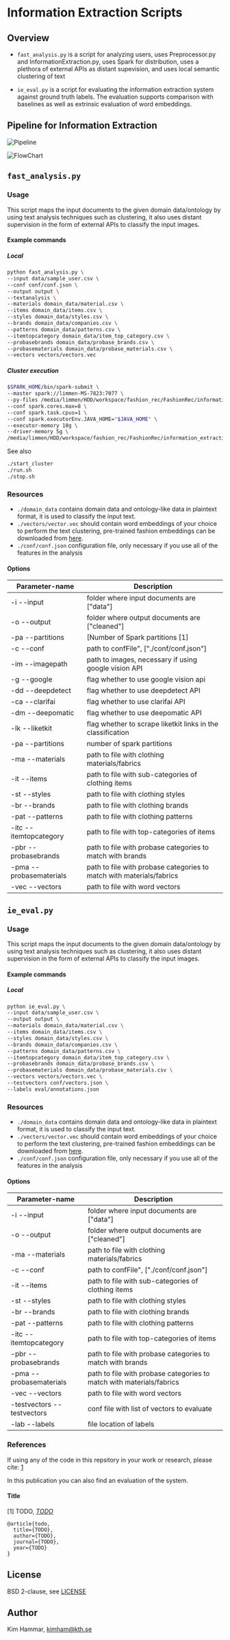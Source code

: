 # Information Extraction Scripts

## Overview

- `fast_analysis.py` is a script for analyzing users, uses Preprocessor.py and InformationExtraction.py, uses Spark for distribution, uses a plethora of external APIs as distant supevision, and uses local semantic clustering of text

- `ie_eval.py` is a script for evaluating the information extraction system against ground truth labels. The evaluation supports comparison with baselines as well as extrinsic evaluation of word embeddings.  

## Pipeline for Information Extraction

![Pipeline](./images/ie_pipeline.png "Information Extraction Pipeline")

![FlowChart](./images/flow.png "Flowchart")

## `fast_analysis.py`

### Usage

This script maps the input documents to the given domain data/ontology by using text analysis techniques such as clustering, it also uses distant supervision in the form of external APIs to classify the input images.

#### Example commands

##### Local

```bash
python fast_analysis.py \
--input data/sample_user.csv \
--conf conf/conf.json \
--output output \
--textanalysis \
--materials domain_data/material.csv \
--items domain_data/items.csv \
--styles domain_data/styles.csv \
--brands domain_data/companies.csv \
--patterns domain_data/patterns.csv \
--itemtopcategory domain_data/item_top_category.csv \
--probasebrands domain_data/probase_brands.csv \
--probasematerials domain_data/probase_materials.csv \
--vectors vectors/vectors.vec
```

##### Cluster execution
```bash
$SPARK_HOME/bin/spark-submit \
--master spark://limmen-MS-7823:7077 \
--py-files /media/limmen/HDD/workspace/fashion_rec/FashionRec/information_extraction/fast_analysis.py,/media/limmen/HDD/workspace/fashion_rec/FashionRec/information_extraction/InformationExtraction.py,/media/limmen/HDD/workspace/fashion_rec/FashionRec/information_extraction/deepomatic.py,/media/limmen/HDD/workspace/fashion_rec/FashionRec/information_extraction/dd_client.py,/media/limmen/HDD/workspace/fashion_rec/FashionRec/information_extraction/dd_bench.py \ \
--conf spark.cores.max=8 \
--conf spark.task.cpus=1 \
--conf spark.executorEnv.JAVA_HOME="$JAVA_HOME" \
--executor-memory 10g \
--driver-memory 5g \
/media/limmen/HDD/workspace/fashion_rec/FashionRec/information_extraction/fast_analysis.py --input data/sample_user.csv --output output/sample_user --conf ./conf/conf.json --textanalysis
```

See also 
```bash
./start_cluster
./run.sh
./stop.sh
```

### Resources

- `./domain_data` contains domain data and ontology-like data in plaintext format, it is used to classify the input text.
- `./vectors/vector.vec` should contain word embeddings of your choice to perform the text clustering, pre-trained fashion embeddings can be downloaded from [here](https://www.dropbox.com/s/97f1y6ew2mvwhiv/clean_wiki.txt.tar.gz?dl=0).
- `./conf/conf.json` configuration file, only necessary if you use all of the features in the analysis

#### Options

| Parameter-name         | Description                                                                   |
| -----                  | -----------                                                                   |
| -i --input             | folder where input documents are ["data"]                                     |
| -o --output            | folder where output documents are ["cleaned"]                                 |
| -pa --partitions       | [Number of Spark partitions [1]                                               |
| -c --conf              | path to confFile", ["./conf/conf.json"]                                       |
| -im --imagepath        | path to images, necessary if using google vision API                          |
| -g --google            | flag whether to use google vision api                                         |
| -dd --deepdetect       | flag whether to use deepdetect API                                            |
| -ca --clarifai         | flag whether to use clarifai API                                              |
| -dm --deepomatic       | flag whether to use deepomatic API                                            |
| -lk --liketkit         | flag whether to scrape liketkit links in the classification                   |
| -pa --partitions       | number of spark partitions                                                    |
| -ma --materials        | path to file with clothing materials/fabrics                                  |
| -it --items            | path to file with sub-categories of clothing items                            |
| -st --styles           | path to file with clothing styles                                             |
| -br --brands           | path to file with clothing brands                                             |
| -pat --patterns        | path to file with clothing patterns                                           |
| -itc --itemtopcategory | path to file with top-categories of items                                     |
| -pbr --probasebrands   | path to file with probase categories to match with brands                     |
| -pma --probasematerials| path to file with probase categories to match with materials/fabrics          |
| -vec --vectors         | path to file with word vectors                                                | 

## `ie_eval.py`

### Usage

This script maps the input documents to the given domain data/ontology by using text analysis techniques such as clustering, it also uses distant supervision in the form of external APIs to classify the input images.

#### Example commands

##### Local

```bash
python ie_eval.py \
--input data/sample_user.csv \
--output output \
--materials domain_data/material.csv \
--items domain_data/items.csv \
--styles domain_data/styles.csv \
--brands domain_data/companies.csv \
--patterns domain_data/patterns.csv \
--itemtopcategory domain_data/item_top_category.csv \
--probasebrands domain_data/probase_brands.csv \
--probasematerials domain_data/probase_materials.csv \
--vectors vectors/vectors.vec \
--testvectors conf/vectors.json \
--labels eval/annotations.json
```

### Resources

- `./domain_data` contains domain data and ontology-like data in plaintext format, it is used to classify the input text.
- `./vectors/vector.vec` should contain word embeddings of your choice to perform the text clustering, pre-trained fashion embeddings can be downloaded from [here](https://www.dropbox.com/s/97f1y6ew2mvwhiv/clean_wiki.txt.tar.gz?dl=0).
- `./conf/conf.json` configuration file, only necessary if you use all of the features in the analysis

#### Options

| Parameter-name             | Description                                                                   |
| -----                      | -----------                                                                   |
| -i --input                 | folder where input documents are ["data"]                                     |
| -o --output                | folder where output documents are ["cleaned"]                                 |
| -ma --materials            | path to file with clothing materials/fabrics                                  |
| -c --conf                  | path to confFile", ["./conf/conf.json"]                                       |
| -it --items                | path to file with sub-categories of clothing items                            |
| -st --styles               | path to file with clothing styles                                             |
| -br --brands               | path to file with clothing brands                                             |
| -pat --patterns            | path to file with clothing patterns                                           |
| -itc --itemtopcategory     | path to file with top-categories of items                                     |
| -pbr --probasebrands       | path to file with probase categories to match with brands                     |
| -pma --probasematerials    | path to file with probase categories to match with materials/fabrics          |
| -vec --vectors             | path to file with word vectors                                                | 
| -testvectors --testvectors | conf file with list of vectors to evaluate                                    |
| -lab --labels              | file location of labels                                                       |

### References 

If using any of the code in this repsitory in your work or research, please cite: [1](TODO)

In this publication you can also find an evaluation of the system. 

#### Title

[1] TODO, [*TODO*](link)

```
@article{todo,
  title={TODO},
  author={TODO},
  journal={TODO},
  year={TODO}
}
```

## License

BSD 2-clause, see [LICENSE](./LICENSE)

## Author

Kim Hammar, [kimham@kth.se](mailto:kimham@kth.se)